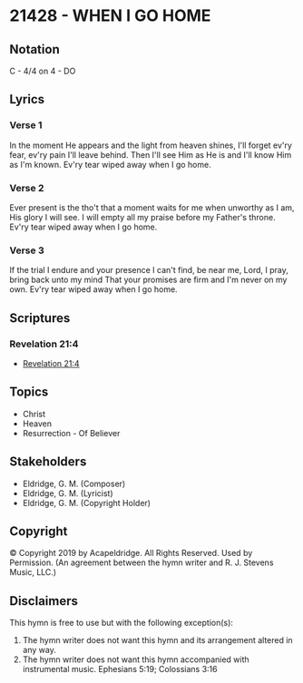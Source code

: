 # 21428 - WHEN I GO HOME

## Notation

C - 4/4 on 4 - DO

## Lyrics

### Verse 1

In the moment He appears and the light from heaven shines, I'll forget ev'ry fear, ev'ry pain I'll leave behind. Then I'll see Him as He is and I'll know Him as I'm known. Ev'ry tear wiped away when I go home. 

### Verse 2

Ever present is the tho't that a moment waits for me when unworthy as I am, His glory I will see. I will empty all my praise before my Father's throne. Ev'ry tear wiped away when I go home. 

### Verse 3

If the trial I endure and your presence I can't find, be near me, Lord, I pray, bring back unto my mind That your promises are firm and I'm never on my own. Ev'ry tear wiped away when I go home. 


## Scriptures

### Revelation 21:4

- [Revelation 21:4](https://www.biblegateway.com/passage/?search=Revelation%2021%3A4)


## Topics

- Christ
- Heaven
- Resurrection - Of Believer

## Stakeholders

- Eldridge, G. M. (Composer)
- Eldridge, G. M. (Lyricist)
- Eldridge, G. M. (Copyright Holder)

## Copyright

© Copyright 2019 by Acapeldridge. All Rights Reserved. Used by Permission.
(An agreement between the hymn writer and R. J. Stevens Music, LLC.)

## Disclaimers

This hymn is free to use but with the following exception(s):
1. The hymn writer does not want this hymn and its arrangement altered in any way.
2. The hymn writer does not want this hymn accompanied with instrumental music.
Ephesians 5:19; Colossians 3:16

